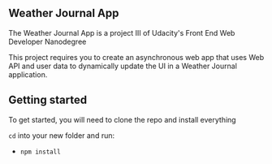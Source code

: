 ## Weather Journal App

The Weather Journal App is a project III of Udacity's Front End Web Developer Nanodegree

This project requires you to create an asynchronous web app that uses Web API and user data to dynamically update the UI in a Weather Journal application.

## Getting started

To get started, you will need to clone the repo and install everything

`cd` into your new folder and run:

- `npm install`
